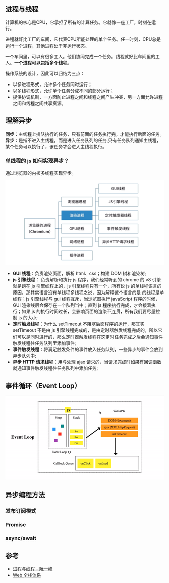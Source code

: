 ## 进程与线程

计算机的核心是CPU，它承担了所有的计算任务。它就像一座工厂，时刻在运行。

进程就好比工厂的车间，它代表CPU所能处理的单个任务。任一时刻，CPU总是运行一个进程，其他进程处于非运行状态。

一个车间里，可以有很多工人。他们协同完成一个任务。线程就好比车间里的工人。**一个进程可以包括多个线程**。

操作系统的设计，因此可以归结为三点：

- 以多进程形式，允许多个任务同时运行；
- 以多线程形式，允许单个任务分成不同的部分运行；
- 提供协调机制，一方面防止进程之间和线程之间产生冲突，另一方面允许进程之间和线程之间共享资源。

## 理解异步

**同步**：主线程上排队执行的任务，只有前面的任务执行完，才能执行后面的任务。
**异步**：是指不进入主线程，而是进入任务队列的任务,只有任务队列通知主线程，某个任务可以执行了，该任务才会进入主线程执行。

### 单线程的 js 如何实现异步？

通过浏览器的内核多线程实现异步。

![](../../images/js/singlethread.png)

- **GUI 线程**：负责渲染页面，解析 html、css；构建 DOM 树和渲染树;
- **js 引擎线程**： 负责解析和执行 js 程序，我们经常听到的 chrome 的 v8 引擎就是跑在 js 引擎线程上的，js 引擎线程只有一个，所有说 js 的单线程语言的原因，那其实语言没有单线程多线程之说，因为解释这个语言的是 的线程是单线程；js 引擎线程与 gui 线程互斥，当浏览器执行 javaScript 程序的时候，GUI 渲染线层会保存在一个队列当中；直到 js 程序执行完成，才会接着执行；如果 js 的执行时间过长，会影响页面的渲染不连贯，所有我们要尽量控制 js 的大小;
- **定时触发线程**：为什么 setTimeout 不阻塞后面程序的运行，那其实 setTimeout 不是由 js 引擎线程完成的，是由定时器触发线程完成的，所以它们可以是同时进行的，那么定时器触发线程在这定时任务完成之后会通知事件触发线程往任务队列里添加事件;
- **事件触发线程**：将满足触发条件的事件放入任务队列，一些异步的事件会放到异步队列中;
- **异步 HTTP 请求线程**：用与处理 ajax 请求的，当请求完成时如果有回调函数就通知事件触发线程往任务队列中添加任务;

## 事件循环（Event Loop）

![](../../images/js/event-loop.gif)

## 异步编程方法

### 发布订阅模式

### Promise

### async/await


## 参考

- [进程与线程 - 阮一峰](https://www.ruanyifeng.com/blog/2013/04/processes_and_threads.html)
- [Web 全栈体系](https://hejialianghe.gitee.io/jsadvanced/asyncpro.html)